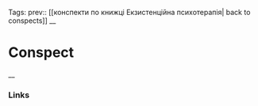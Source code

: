 Tags: prev:: [[конспекти по книжці Екзистенційна психотерапія| back to conspects]]
__
# Conspect



__
### Links
